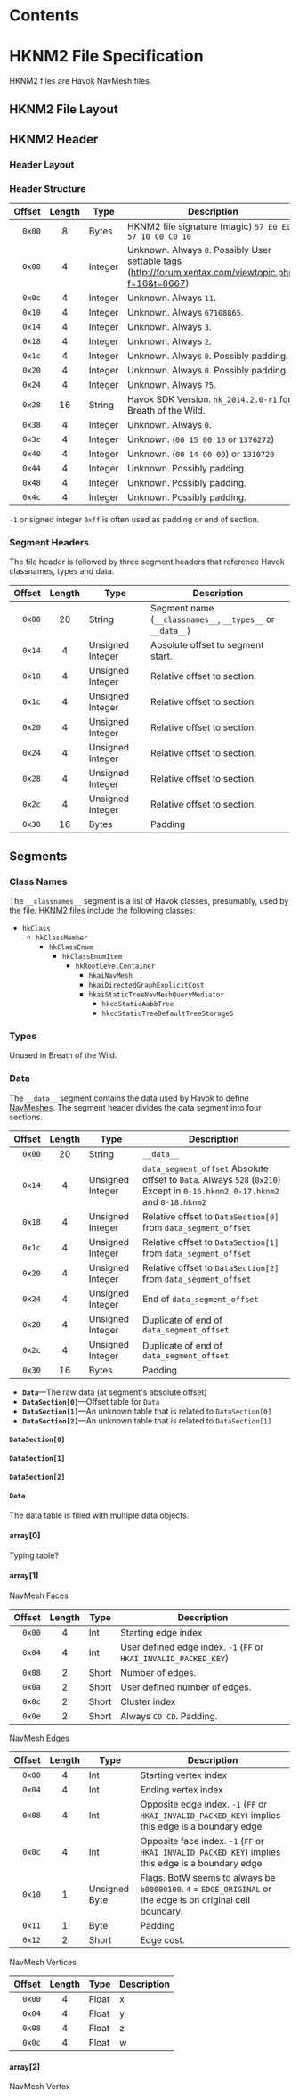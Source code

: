 # Contents

# HKNM2 File Specification

HKNM2 files are Havok NavMesh files.

## HKNM2 File Layout

## HKNM2 Header

### Header Layout

### Header Structure

| Offset | Length | Type | Description |
|-------:|:------------:|------|-------------|
| `0x00` | 8 | Bytes | HKNM2 file signature (magic) `57 E0 E0 57 10 C0 C0 10` |
| `0x08` | 4 | Integer | Unknown. Always `0`. Possibly User settable tags (http://forum.xentax.com/viewtopic.php?f=16&t=8667) |
| `0x0c` | 4 | Integer | Unknown. Always `11`. |
| `0x10` | 4 | Integer | Unknown. Always `67108865`. |
| `0x14` | 4 | Integer | Unknown. Always `3`. |
| `0x18` | 4 | Integer | Unknown. Always `2`. |
| `0x1c` | 4 | Integer | Unknown. Always `0`. Possibly padding. |
| `0x20` | 4 | Integer | Unknown. Always `0`. Possibly padding. |
| `0x24` | 4 | Integer | Unknown. Always `75`. |
| `0x28` | 16 | String | Havok SDK Version. `hk_2014.2.0-r1` for Breath of the Wild. |
| `0x38` | 4 | Integer | Unknown. Always `0`. |
| `0x3c` | 4 | Integer | Unknown. (`00 15 00 10` or `1376272`) |
| `0x40` | 4 | Integer | Unknown. (`00 14 00 00`) or `1310720` |
| `0x44` | 4 | Integer | Unknown. Possibly padding. |
| `0x48` | 4 | Integer | Unknown. Possibly padding. |
| `0x4c` | 4 | Integer | Unknown. Possibly padding. |

`-1` or signed integer `0xff` is often used as padding or end of section. 

### Segment Headers

The file header is followed by three segment headers that reference Havok classnames, types and data.

| Offset | Length | Type | Description |
|-------:|:------------:|------|-------------|
| `0x00` | 20 | String | Segment name (`__classnames__`, `__types__` or `__data__`) |
| `0x14` | 4 | Unsigned Integer | Absolute offset to segment start. |
| `0x18` | 4 | Unsigned Integer | Relative offset to section. |
| `0x1c` | 4 | Unsigned Integer | Relative offset to section. |
| `0x20` | 4 | Unsigned Integer | Relative offset to section. |
| `0x24` | 4 | Unsigned Integer | Relative offset to section. |
| `0x28` | 4 | Unsigned Integer | Relative offset to section. |
| `0x2c` | 4 | Unsigned Integer | Relative offset to section. |
| `0x30` | 16 | Bytes | Padding |

## Segments

### Class Names

The `__classnames__` segment is a list of Havok classes, presumably, used by the file. HKNM2 files include the following classes:

- `hkClass`
  - `hkClassMember`
    - `hkClassEnum`
      - `hkClassEnumItem`
        - `hkRootLevelContainer`
          - `hkaiNavMesh`
          - `hkaiDirectedGraphExplicitCost`
          - `hkaiStaticTreeNavMeshQueryMediator`
            - `hkcdStaticAabbTree`
            - `hkcdStaticTreeDefaultTreeStorage6`

### Types

Unused in Breath of the Wild.

### Data

The `__data__` segment contains the data used by Havok to define [NavMeshes](https://www.youtube.com/watch?v=rlbjGiP104M). The segment header divides the data segment into four sections.

| Offset | Length | Type | Description |
|-------:|:------------:|------|-------------|
| `0x00` | 20 | String | `__data__` |
| `0x14` | 4 | Unsigned Integer | `data_segment_offset` Absolute offset to `Data`. Always `528` (`0x210`) Except in `0-16.hknm2`, `0-17.hknm2` and `0-18.hknm2` |
| `0x18` | 4 | Unsigned Integer | Relative offset to `DataSection[0]` from `data_segment_offset` |
| `0x1c` | 4 | Unsigned Integer | Relative offset to `DataSection[1]` from `data_segment_offset` |
| `0x20` | 4 | Unsigned Integer | Relative offset to `DataSection[2]` from `data_segment_offset` |
| `0x24` | 4 | Unsigned Integer | End of `data_segment_offset` |
| `0x28` | 4 | Unsigned Integer | Duplicate of end of `data_segment_offset` |
| `0x2c` | 4 | Unsigned Integer | Duplicate of end of `data_segment_offset` |
| `0x30` | 16 | Bytes | Padding |

- **`Data`**—The raw data (at segment's absolute offset)
- **`DataSection[0]`**—Offset table for `Data`
- **`DataSection[1]`**—An unknown table that is related to `DataSection[0]`
- **`DataSection[2]`**—An unknown table that is related to `DataSection[1]`

#### `DataSection[0]`

#### `DataSection[1]`

#### `DataSection[2]`

#### `Data`

The data table is filled with multiple data objects.

#### array[0]

Typing table?

#### array[1]

NavMesh Faces

| Offset | Length | Type | Description |
|-------:|:------------:|------|-------------|
| `0x00` | 4 | Int | Starting edge index |
| `0x04` | 4 | Int | User defined edge index. `-1` (`FF` or `HKAI_INVALID_PACKED_KEY`) |
| `0x08` | 2 | Short | Number of edges. |
| `0x0a` | 2 | Short | User defined number of edges. |
| `0x0c` | 2 | Short | Cluster index |
| `0x0e` | 2 | Short | Always `CD CD`. Padding. |

NavMesh Edges

| Offset | Length | Type | Description |
|-------:|:------------:|------|-------------|
| `0x00` | 4 | Int | Starting vertex index |
| `0x04` | 4 | Int | Ending vertex index |
| `0x08` | 4 | Int | Opposite edge index. `-1` (`FF` or `HKAI_INVALID_PACKED_KEY`) implies this edge is a boundary edge |
| `0x0c` | 4 | Int | Opposite face index. `-1` (`FF` or `HKAI_INVALID_PACKED_KEY`) implies this edge is a boundary edge |
| `0x10` | 1 | Unsigned Byte | Flags. BotW seems to always be `b00000100`. `4` = `EDGE_ORIGINAL` or the edge is on original cell boundary. |
| `0x11` | 1 | Byte | Padding |
| `0x12` | 2 | Short | Edge cost.  |

NavMesh Vertices

| Offset | Length | Type | Description |
|-------:|:------------:|------|-------------|
| `0x00` | 4 | Float | x |
| `0x04` | 4 | Float | y |
| `0x08` | 4 | Float | z |
| `0x0c` | 4 | Float | w |

#### array[2]

NavMesh Vertex